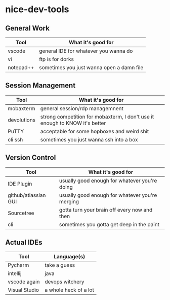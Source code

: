 # nice-dev-tools

## General Work 

Tool                | What it's good for
------------        | -------------
vscode              | general IDE for whatever you wanna do 
vi                  | ftp is for dorks
notepad++           | sometimes you just wanna open a damn file

## Session Management 
Tool                | What it's good for
------------        | -------------
mobaxterm           | general session/rdp managemnent  
devolutions         | strong competition for mobaxterm, I don't use it enough to KNOW it's better
PuTTY               | acceptable for some hopboxes and weird shit
cli ssh             | sometimes you just wanna ssh into a box

## Version Control 
Tool                | What it's good for
------------        | -------------
IDE Plugin          | usually good enough for whatever you're doing  
github/atlassian GUI| usually good enough for whatever you're merging 
Sourcetree          | gotta turn your brain off every now and then 
cli                 | sometimes you gotta get deep in the paint 

## Actual IDEs
Tool                | Language(s)
------------        | -------------
Pycharm             | take a guess
intellij            | java 
vscode again        | devops witchery 
Visual Studio       | a whole heck of a lot 


